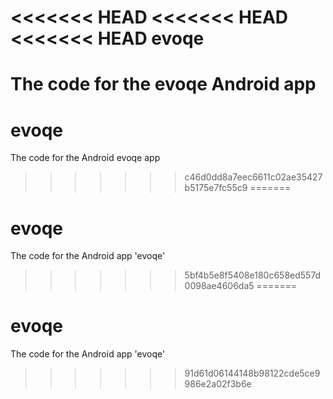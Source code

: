 <<<<<<< HEAD
<<<<<<< HEAD
<<<<<<< HEAD
evoqe
=====

The code for the evoqe Android app
=======
# evoqe
The code for the Android evoqe app
>>>>>>> c46d0dd8a7eec6611c02ae35427b5175e7fc55c9
=======
# evoqe
The code for the Android app 'evoqe'
>>>>>>> 5bf4b5e8f5408e180c658ed557d0098ae4606da5
=======
# evoqe
The code for the Android app 'evoqe'
>>>>>>> 91d61d06144148b98122cde5ce9986e2a02f3b6e
